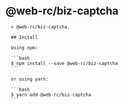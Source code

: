 # @web-rc/biz-captcha

      > @web-rc/biz-captcha.
      
      ## Install
      
      Using npm:
      
      ```bash
      $ npm install --save @web-rc/biz-captcha
      ```
      
      or using yarn:
      
      ```bash
      $ yarn add @web-rc/biz-captcha
      ```
      
